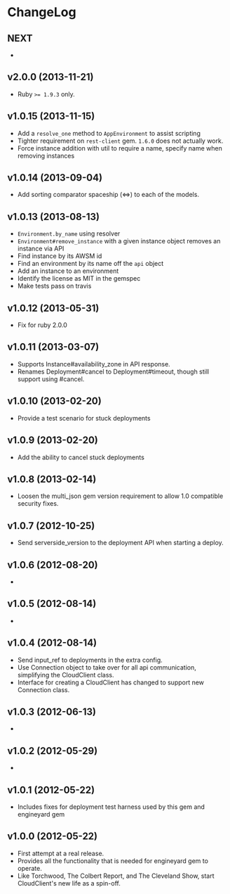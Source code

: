 # ChangeLog

## NEXT

  *

## v2.0.0 (2013-11-21)

  * Ruby `>= 1.9.3` only.

## v1.0.15 (2013-11-15)

  * Add a `resolve_one` method to `AppEnvironment` to assist scripting
  * Tighter requirement on `rest-client` gem. `1.6.0` does not actually work.
  * Force instance addition with util to require a name, specify name when removing instances

## v1.0.14 (2013-09-04)

  * Add sorting comparator spaceship (&lt;=&gt;) to each of the models.

## v1.0.13 (2013-08-13)

  * `Environment.by_name` using resolver
  * `Environment#remove_instance` with a given instance object removes an instance via API
  * Find instance by its AWSM id
  * Find an environment by its name off the `api` object
  * Add an instance to an environment
  * Identify the license as MIT in the gemspec
  * Make tests pass on travis

## v1.0.12 (2013-05-31)

  * Fix for ruby 2.0.0

## v1.0.11 (2013-03-07)

  * Supports Instance#availability\_zone in API response.
  * Renames Deployment#cancel to Deployment#timeout, though still support using #cancel.

## v1.0.10 (2013-02-20)

  * Provide a test scenario for stuck deployments

## v1.0.9 (2013-02-20)

  * Add the ability to cancel stuck deployments

## v1.0.8 (2013-02-14)

  * Loosen the multi\_json gem version requirement to allow 1.0 compatible security fixes.

## v1.0.7 (2012-10-25)

  * Send serverside\_version to the deployment API when starting a deploy.

## v1.0.6 (2012-08-20)

  *

## v1.0.5 (2012-08-14)

  *

## v1.0.4 (2012-08-14)

  * Send input\_ref to deployments in the extra config.
  * Use Connection object to take over for all api communication, simplifying the CloudClient class.
  * Interface for creating a CloudClient has changed to support new Connection class.

## v1.0.3 (2012-06-13)

  *

## v1.0.2 (2012-05-29)

  *

## v1.0.1 (2012-05-22)

  * Includes fixes for deployment test harness used by this gem and engineyard gem

## v1.0.0 (2012-05-22)

  * First attempt at a real release.
  * Provides all the functionality that is needed for engineyard gem to operate.
  * Like Torchwood, The Colbert Report, and The Cleveland Show, start CloudClient's new life as a spin-off.

